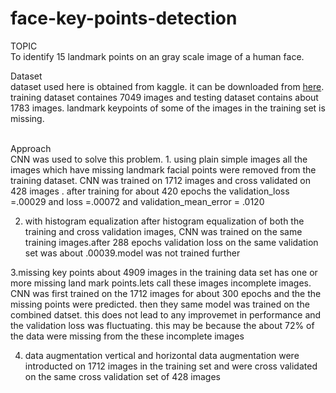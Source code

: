 # face-key-points-detection
TOPIC<br/> 
To identify 15 landmark points on an gray scale image of a human face.

Dataset<br/>
dataset used here is obtained from kaggle. it can be downloaded from <a href ="https://www.kaggle.com/c/facial-keypoints-detection/">here</a>. training dataset containes 7049 images and testing dataset contains about 1783 images. landmark keypoints of some of the images in the training set is missing.

<br/>
Approach<br/>
CNN was used to solve this problem. 
1. using plain simple images
all the images which have missing landmark facial points were removed from the training dataset. CNN was trained on 1712 images and cross validated on 428 images . after training for about 420 epochs the validation_loss =.00029 and loss =.00072 and validation_mean_error = .0120

2. with histogram equalization 
after histogram equalization of both the training and cross validation images, CNN was trained on the same training images.after 288 epochs validation loss on the same validation set was about .00039.model was not trained further

3.missing key points 
about 4909 images in the training data set has one or more missing land mark points.lets call these images incomplete images. CNN was first trained on the 1712 images for about 300 epochs and the the missing points were predicted. then they same model was trained on the combined datset. this does not lead to any improvemet in performance and the validation loss was fluctuating. this may be because the about 72% of the data were missing from the these incomplete images

4. data augmentation
vertical and horizontal data augmentation were introducted on 1712 images in the training set and were cross validated on the same cross validation set of 428 images
